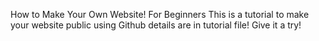 How to Make Your Own Website!
For Beginners
This is a tutorial to make your website public using Github details are in tutorial file! 
Give it a try!
